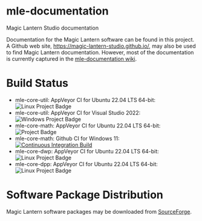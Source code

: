 # mle-documentation

Magic Lantern Studio documentation

Documentation for the Magic Lantern software can be found in this project. A Github web site, https://magic-lantern-studio.github.io/, may also be used to find Magic Lantern documentation. However, most of the documentation is currently captured in the [mle-documentation wiki](https://github.com/magic-lantern-studio/mle-documentation/wiki).

# Build Status

  * mle-core-util: AppVeyor CI for Ubuntu 22.04 LTS 64-bit: <img src="https://ci.appveyor.com/api/projects/status/nom8udqubcruhshh?svg=true" alt="Linux Project Badge">
  * mle-core-util: AppVeyor CI for Visual Studio 2022: <img src="https://ci.appveyor.com/api/projects/status/fi70lj0qxprjxse4?svg=true" alt="Windows Project Badge">
  * mle-core-math: AppVeyor CI for Ubuntu 22.04 LTS 64-bit: <img src="https://ci.appveyor.com/api/projects/status/7a9admp8k7v8828e?svg=true" alt="Project Badge">
  * mle-core-math: Github CI for Windows 11: [![Continuous Integration Build](https://github.com/magic-lantern-studio/mle-core-math/actions/workflows/continuous-integration-msvc17.yml/badge.svg)](https://github.com/magic-lantern-studio/mle-core-math/actions/workflows/continuous-integration-msvc17.yml)
  * mle-core-dwp: AppVeyor CI for Ubuntu 22.04 LTS 64-bit: <img src="https://ci.appveyor.com/api/projects/status/6pgwemavf8x68ec9?svg=true" alt="Linux Project Badge">
  * mle-core-dpp: AppVeyor CI for Ubuntu 22.04 LTS 64-bit: <img src="https://ci.appveyor.com/api/projects/status/hafv6cyeb8i8k8t5?svg=true" alt="Linux Project Badge">


# Software Package Distribution

Magic Lantern software packages may be downloaded from [SourceForge](https://sourceforge.net/projects/wz-mle/files/).
